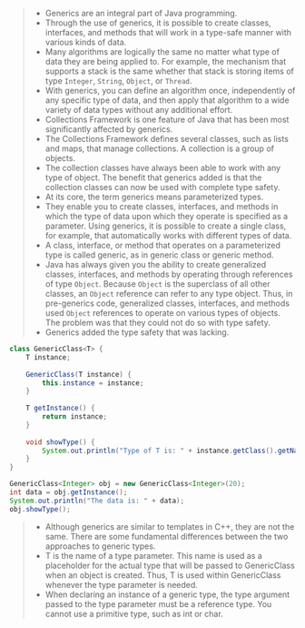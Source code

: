 > - Generics are an integral part of Java programming.
> - Through the use of generics, it is possible to create classes, interfaces, and methods that will work in a type-safe manner with various kinds of data.
> - Many algorithms are logically the same no matter what type of data they are being applied to. For example, the mechanism that supports a stack is the same whether that stack is storing items of type `Integer`, `String`, `Object`, or `Thread`.
> - With generics, you can define an algorithm once, independently of any specific type of data, and then apply that algorithm to a wide variety of data types without any additional effort.
> - Collections Framework is one feature of Java that has been most significantly affected by generics.
> - The Collections Framework defines several classes, such as lists and maps, that manage collections. A collection is a group of objects.
> - The collection classes have always been able to work with any type of object. The benefit that generics added is that the collection classes can now be used with complete type safety.
> - At its core, the term generics means parameterized types.
> - They enable you to create classes, interfaces, and methods in which the type of data upon which they operate is specified as a parameter. Using generics, it is possible to create a single class, for example, that automatically works with different types of data.
> - A class, interface, or method that operates on a parameterized type is called generic, as in generic class or generic method.
> - Java has always given you the ability to create generalized classes, interfaces, and methods by operating through references of type `Object`. Because `Object` is the superclass of all other classes, an `Object` reference can refer to any type object. Thus, in pre-generics code, generalized classes, interfaces, and methods used `Object` references to operate on various types of objects. The problem was that they could not do so with type safety.
> - Generics added the type safety that was lacking.

```java
class GenericClass<T> {
    T instance;
    
    GenericClass(T instance) {
        this.instance = instance;
    }
    
    T getInstance() {
        return instance;
    }
    
    void showType() {
        System.out.println("Type of T is: " + instance.getClass().getName());
    }
}

GenericClass<Integer> obj = new GenericClass<Integer>(20);
int data = obj.getInstance();
System.out.println("The data is: " + data);
obj.showType();
```
> - Although generics are similar to templates in C++, they are not the same. There are some fundamental differences between the two approaches to generic types.
> - T is the name of a type parameter. This name is used as a placeholder for the actual type that will be passed to GenericClass when an object is created. Thus, T is used within GenericClass whenever the type parameter is needed.
> - When declaring an instance of a generic type, the type argument passed to the type parameter must be a reference type. You cannot use a primitive type, such as int or char.
